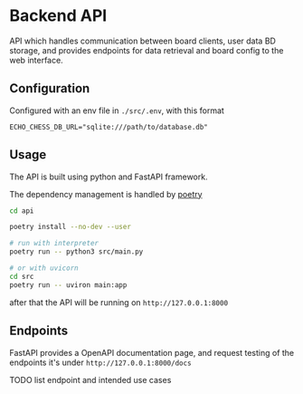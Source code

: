 # Backend API

API which handles communication between board clients, user data BD storage, and provides
endpoints for data retrieval and board config to the web interface.

## Configuration

Configured with an env file in `./src/.env`, with this format

```env
ECHO_CHESS_DB_URL="sqlite:///path/to/database.db"
```

## Usage

The API is built using python and FastAPI framework.

The dependency management is handled by [poetry](https://python-poetry.org/)

```bash
cd api

poetry install --no-dev --user

# run with interpreter
poetry run -- python3 src/main.py

# or with uvicorn
cd src
poetry run -- uviron main:app
```

after that the API will be running on `http://127.0.0.1:8000`

## Endpoints

FastAPI provides a OpenAPI documentation page, and request testing of the endpoints
it's under `http://127.0.0.1:8000/docs`

TODO list endpoint and intended use cases

